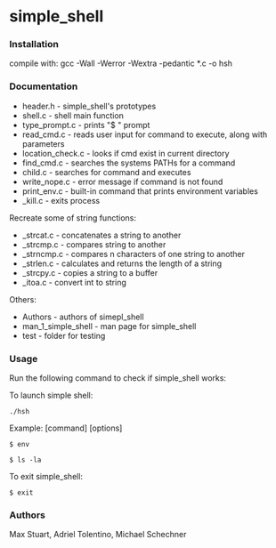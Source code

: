 # simple_shell

### Installation

compile with: gcc -Wall -Werror -Wextra -pedantic *.c -o hsh

### Documentation

- header.h - simple_shell's prototypes
- shell.c - shell main function
- type_prompt.c - prints "$ " prompt
- read_cmd.c - reads user input for command to execute, along with parameters
- location_check.c - looks if cmd exist in current directory
- find_cmd.c - searches the systems PATHs for a command
- child.c - searches for command and executes
- write_nope.c - error message if command is not found
- print_env.c - built-in command that prints environment variables
- _kill.c - exits process

Recreate some of string functions:
- _strcat.c - concatenates a string to another
- _strcmp.c - compares string to another
- _strncmp.c - compares n characters of one string to another
- _strlen.c - calculates and returns the length of a string
- _strcpy.c - copies a string to a buffer
- _itoa.c - convert int to string

Others:
- Authors - authors of simepl_shell
- man_1_simple_shell - man page for simple_shell
- test - folder for testing
### Usage

Run the following command to check if simple_shell works:

To launch simple shell:
```ShellSession
./hsh
```

Example: [command] [options]
```ShellSession
$ env
```
```ShellSession
$ ls -la
```

To exit simple_shell:
```ShellSession
$ exit
```

### Authors

Max Stuart, Adriel Tolentino, Michael Schechner
